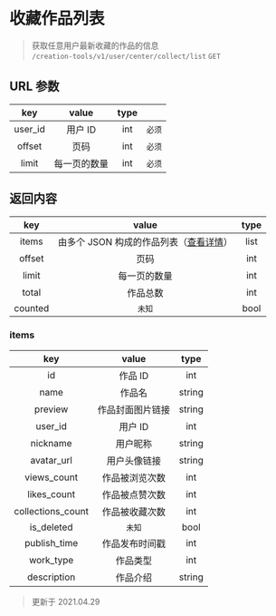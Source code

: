 # 收藏作品列表

> 获取任意用户最新收藏的作品的信息  
> `/creation-tools/v1/user/center/collect/list` `GET`

## URL 参数

|   key   |    value     | type |        |
| :-----: | :----------: | :--: | :----: |
| user_id |   用户 ID    | int  | `必须` |
| offset  |     页码     | int  | `必须` |
|  limit  | 每一页的数量 | int  | `必须` |

## 返回内容

|   key   |                      value                       | type |
| :-----: | :----------------------------------------------: | :--: |
|  items  | 由多个 JSON 构成的作品列表（[查看详情](#items)） | list |
| offset  |                       页码                       | int  |
|  limit  |                   每一页的数量                   | int  |
|  total  |                     作品总数                     | int  |
| counted |                      `未知`                      | bool |

### items

|        key        |      value       |  type  |
| :---------------: | :--------------: | :----: |
|        id         |     作品 ID      |  int   |
|       name        |      作品名      | string |
|      preview      | 作品封面图片链接 | string |
|      user_id      |     用户 ID      |  int   |
|     nickname      |     用户昵称     | string |
|    avatar_url     |   用户头像链接   | string |
|    views_count    |  作品被浏览次数  |  int   |
|    likes_count    |  作品被点赞次数  |  int   |
| collections_count |  作品被收藏次数  |  int   |
|    is_deleted     |      `未知`      |  bool  |
|   publish_time    |  作品发布时间戳  |  int   |
|     work_type     |     作品类型     |  int   |
|    description    |     作品介绍     | string |

> 更新于 2021.04.29
